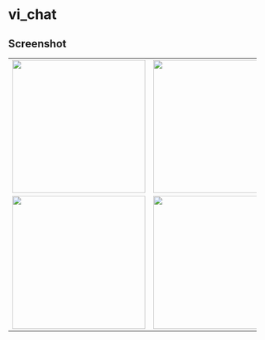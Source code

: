 # vi_chat

## Screenshot


<table>

  <tr>
    <td><img src="https://user-images.githubusercontent.com/86514366/209065970-4289b7f4-740f-43e2-bddb-3ac6f9cd6566.jpg" width=270></td>
    <td><img src="https://user-images.githubusercontent.com/86514366/209066086-bbbc8caa-b6d4-4e05-bf26-71a2810babd0.jpg" width=270 ></td>
    <td><img src="https://user-images.githubusercontent.com/86514366/209066161-75db574e-74cb-4c0d-bf56-721dc19ec6d6.jpg" width=270></td>
  </tr>
  
  
  <tr>
    <td><img src="https://user-images.githubusercontent.com/86514366/209066244-bf5001d3-eba2-4830-a30e-a9c6980c08c7.jpg" width=270></td>
    <td><img src="https://user-images.githubusercontent.com/86514366/209066300-deb2828b-4b4d-469a-9388-35b43adfc14b.jpg" width=270 ></td>
    <td><img src="https://user-images.githubusercontent.com/86514366/209066361-55e24107-2bff-459a-a59d-3e0974305221.jpg" width=270></td>
  </tr>
  
 </table>




